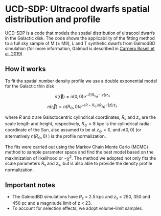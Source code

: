 # UCD-SDP: Ultracool dwarfs spatial distribution and profile

UCD-SDP is a code that models the spatial distribution of ultracool dwarfs in the Galactic disk. The code shows the applicability of the fitting method to a full sky sample of M ($\geq$ M9), L and T synthetic dwarfs from GalmodBD simulation (for more information, Galmod is described in [Carnero Rosell et al. 2019](https://ui.adsabs.harvard.edu/abs/2019MNRAS.489.5301C/abstract)).

## How it works

To fit the spatial number density profile we use a double exponential model for the Galactic thin disk

``` math
n(\vec{r}) = n(0,0)e^{-R/R_{s}} e^{-|z|/z_{s}}
```

``` math
n(\vec{r}) = n(R_{\odot},0)e^{-(R-R_{\odot})/R_{s}} e^{-|z|/z_{s}}
```

where $R$ and $z$ are Galactocentric cylindrical coordinates, $R_s$ and $z_s$ are the scale length and height, respectively, $R_{\odot}=8$ kpc is the cylindrical radial coordinate of the Sun, also assumed to be at $z_{\odot}=0$, and $n(0,0)$ (or alternatively $n(R_{\odot},0)$ ) is the profile normalization. 

The fits were carried out using the Markov Chain Monte Carlo (MCMC) method to sample parameter space and find the best model based on the maximization of likelihood or $-\chi^2$. The method we adopted not only fits the scale parameters $R_{s}$ and $z_{s}$, but is also able to provide the density profile normalization.

## Important notes

- The GalmodBD simulations have $R_s$ = 2.5 kpc and $z_s$ = 250, 350 and 450 pc and a magnitude limit of z < 23. 
- To account for selection effects, we adopt volume-limit samples.
